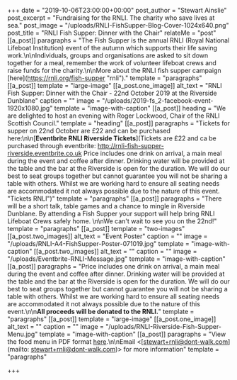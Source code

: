 +++
date = "2019-10-06T23:00:00+00:00"
post_author = "Stewart Ainslie"
post_excerpt = "Fundraising for the RNLI. The charity who save lives at sea."
post_image = "/uploads/RNLI-FishSupper-Blog-Cover-1024x640.png"
post_title = "RNLI Fish Supper: Dinner with the Chair"
relateMe = "post"
[[a_post]]
paragraphs = "The Fish Supper is the annual RNLI (Royal National Lifeboat Institution) event of the autumn which supports their life saving work.\n\nIndividuals, groups and organisations are asked to sit down together for a meal, remember the work of volunteer lifeboat crews and raise funds for the charity.\n\nMore about the RNLI fish supper campaign [here](https://rnli.org/fish-supper \"rnli\")."
template = "paragraphs"
[[a_post]]
template = "large-image"
[[a_post.one_image]]
alt_text = "RNLI Fish Supper: Dinner with the Chair - 22nd October 2019 at the Riverside Dunblane"
caption = ""
image = "/uploads/2019-fs_2-facebook-event-1920x1080.jpg"
template = "image-with-caption"
[[a_post]]
heading = "We are delighted to host an evening with Roger Lockwood, Chair of the RNLI Scottish Council."
template = "heading"
[[a_post]]
paragraphs = "Tickets for supper on 22nd October are £22 and can be purchased here:\n\n[**Eventbrite RNLI Riverside Tickets**](Tickets are £22 and ca be purchased through eventbrite:  http://rnli-fish-supper-riverside.eventbrite.co.uk  Price includes one drink on arrival, a main meal during the event and coffee after dinner. Drinking water will be provided at the table and the bar at the Riverside is open for the duration. We will do our best to seat groups together but cannot guarantee you will not be sharing a table with others. Whilst we are working hard to ensure all seating needs are accommodated it not always possible due to the nature of this event. \"Tickets RNLI\")"
template = "paragraphs"
[[a_post]]
paragraphs = "There will be a short talk, table games and a chance to mingle in Riverside Dunblane. By attending a Fish Supper your support will help bring RNLI Lifeboat Crews safely home. \n\nWe can't wait to see you on the 22nd!"
template = "paragraphs"
[[a_post]]
template = "two-images"
[[a_post.two_images]]
alt_text = "Event Poster"
caption = ""
image = "/uploads/RNLI-A4-FishSupper-Poster-071019.jpg"
template = "image-with-caption"
[[a_post.two_images]]
alt_text = ""
caption = ""
image = "/uploads/Eventbrite-RNLI-Message.jpg"
template = "image-with-caption"
[[a_post]]
paragraphs = "Price includes one drink on arrival, a main meal during the event and coffee after dinner. Drinking water will be provided at the table and the bar at the Riverside is open for the duration. We will do our best to seat groups together but cannot guarantee you will not be sharing a table with others. Whilst we are working hard to ensure all seating needs are accommodated it not always possible due to the nature of this event.\n\n**All proceeds will be donated to the RNLI.**"
template = "paragraphs"
[[a_post]]
template = "large-image"
[[a_post.one_image]]
alt_text = ""
caption = ""
image = "/uploads/RNLI-Riverside-Fish-Supper-Menu.jpg"
template = "image-with-caption"
[[a_post]]
paragraphs = "View the food menu in PDF format [here](https://www.dropbox.com/s/5ozjgqzpomfuq1x/RNLI-Riverside-Fish-Supper-Menu.pdf?dl=0).\n\nEmail <[stewart+rnli@dont-walk.com](mailto: stewart+rnli@dont-walk.com)> for more information"
template = "paragraphs"

+++
